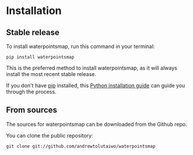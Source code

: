 # Installation

## Stable release

To install waterpointsmap, run this command in your terminal:

```
pip install waterpointsmap
```

This is the preferred method to install waterpointsmap, as it will always install the most recent stable release.

If you don't have [pip](https://pip.pypa.io) installed, this [Python installation guide](http://docs.python-guide.org/en/latest/starting/installation/) can guide you through the process.

## From sources

The sources for waterpointsmap can be downloaded from the Github repo.

You can clone the public repository:

```
git clone git://github.com/andrewtolutaiwo/waterpointsmap
```

